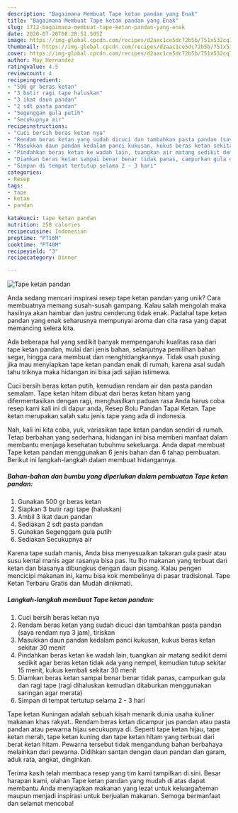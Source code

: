 ```yaml
---
description: "Bagaimana Membuat Tape ketan pandan yang Enak"
title: "Bagaimana Membuat Tape ketan pandan yang Enak"
slug: 1712-bagaimana-membuat-tape-ketan-pandan-yang-enak
date: 2020-07-20T08:28:51.505Z
image: https://img-global.cpcdn.com/recipes/d2aac1ce5dc72b5b/751x532cq70/tape-ketan-pandan-foto-resep-utama.jpg
thumbnail: https://img-global.cpcdn.com/recipes/d2aac1ce5dc72b5b/751x532cq70/tape-ketan-pandan-foto-resep-utama.jpg
cover: https://img-global.cpcdn.com/recipes/d2aac1ce5dc72b5b/751x532cq70/tape-ketan-pandan-foto-resep-utama.jpg
author: May Hernandez
ratingvalue: 4.5
reviewcount: 4
recipeingredient:
- "500 gr beras ketan"
- "3 butir ragi tape haluskan"
- "3 ikat daun pandan"
- "2 sdt pasta pandan"
- "Segenggam gula putih"
- "Secukupnya air"
recipeinstructions:
- "Cuci bersih beras ketan nya"
- "Rendam beras ketan yang sudah dicuci dan tambahkan pasta pandan (saya rendam nya 3 jam), tiriskan"
- "Masukkan daun pandan kedalam panci kukusan, kukus beras ketan sekitar 30 menit"
- "Pindahkan beras ketan ke wadah lain, tuangkan air matang sedikit demi sedikit agar beras ketan tidak ada yang nempel, kemudian tutup sekitar 15 menit, kukus kembali sekitar 30 menit"
- "Diamkan beras ketan sampai benar benar tidak panas, campurkan gula dan ragi tape (ragi dihaluskan kemudian ditaburkan menggunakan saringan agar merata)"
- "Simpan di tempat tertutup selama 2 - 3 hari"
categories:
- Resep
tags:
- tape
- ketan
- pandan

katakunci: tape ketan pandan 
nutrition: 258 calories
recipecuisine: Indonesian
preptime: "PT16M"
cooktime: "PT40M"
recipeyield: "3"
recipecategory: Dinner

---
```



![Tape ketan pandan](https://img-global.cpcdn.com/recipes/d2aac1ce5dc72b5b/751x532cq70/tape-ketan-pandan-foto-resep-utama.jpg)

Anda sedang mencari inspirasi resep tape ketan pandan yang unik? Cara membuatnya memang susah-susah gampang. Kalau salah mengolah maka hasilnya akan hambar dan justru cenderung tidak enak. Padahal tape ketan pandan yang enak seharusnya mempunyai aroma dan cita rasa yang dapat memancing selera kita.

Ada beberapa hal yang sedikit banyak mempengaruhi kualitas rasa dari tape ketan pandan, mulai dari jenis bahan, selanjutnya pemilihan bahan segar, hingga cara membuat dan menghidangkannya. Tidak usah pusing jika mau menyiapkan tape ketan pandan enak di rumah, karena asal sudah tahu triknya maka hidangan ini bisa jadi sajian istimewa.

Cuci bersih beras ketan putih, kemudian rendam air dan pasta pandan semalam. Tape ketan hitam dibuat dari beras ketan hitam yang difermentasikan dengan ragi, menghasilkan paduan rasa Anda harus coba resep kami kali ini di dapur anda, Resep Bolu Pandan Tapai Ketan. Tape ketan merupakan salah satu jenis tape yang ada di indonesia.


Nah, kali ini kita coba, yuk, variasikan tape ketan pandan sendiri di rumah. Tetap berbahan yang sederhana, hidangan ini bisa memberi manfaat dalam membantu menjaga kesehatan tubuhmu sekeluarga. Anda dapat membuat Tape ketan pandan menggunakan 6 jenis bahan dan 6 tahap pembuatan. Berikut ini langkah-langkah dalam membuat hidangannya.

<!--inarticleads1-->

##### Bahan-bahan dan bumbu yang diperlukan dalam pembuatan Tape ketan pandan:

1. Gunakan 500 gr beras ketan
1. Siapkan 3 butir ragi tape (haluskan)
1. Ambil 3 ikat daun pandan
1. Sediakan 2 sdt pasta pandan
1. Gunakan Segenggam gula putih
1. Sediakan Secukupnya air


Karena tape sudah manis, Anda bisa menyesuaikan takaran gula pasir atau susu kental manis agar rasanya bisa pas. Itu lho makanan yang terbuat dari ketan dan biasanya dibungkus dengan daun pisang. Kalau pengen mencicipi makanan ini, kamu bisa kok membelinya di pasar tradisional. Tape Ketan Terbaru Gratis dan Mudah dinikmati. 

<!--inarticleads2-->

##### Langkah-langkah membuat Tape ketan pandan:

1. Cuci bersih beras ketan nya
1. Rendam beras ketan yang sudah dicuci dan tambahkan pasta pandan (saya rendam nya 3 jam), tiriskan
1. Masukkan daun pandan kedalam panci kukusan, kukus beras ketan sekitar 30 menit
1. Pindahkan beras ketan ke wadah lain, tuangkan air matang sedikit demi sedikit agar beras ketan tidak ada yang nempel, kemudian tutup sekitar 15 menit, kukus kembali sekitar 30 menit
1. Diamkan beras ketan sampai benar benar tidak panas, campurkan gula dan ragi tape (ragi dihaluskan kemudian ditaburkan menggunakan saringan agar merata)
1. Simpan di tempat tertutup selama 2 - 3 hari


Tape ketan Kuningan adalah sebuah kisah menarik dunia usaha kuliner makanan khas rakyat.. Rendam beras ketan dicampur jus pandan atau pasta pandan atau pewarna hijau secukupnya di. Seperti tape ketan hijau, tape ketan merah, tape ketan kuning dan tape ketan hitam yang terbuat dari berat ketan hitam. Pewarna tersebut tidak mengandung bahan berbahaya melainkan dari pewarna. Didihkan santan dengan daun pandan dan garam, aduk rata, angkat, dinginkan. 

Terima kasih telah membaca resep yang tim kami tampilkan di sini. Besar harapan kami, olahan Tape ketan pandan yang mudah di atas dapat membantu Anda menyiapkan makanan yang lezat untuk keluarga/teman maupun menjadi inspirasi untuk berjualan makanan. Semoga bermanfaat dan selamat mencoba!
